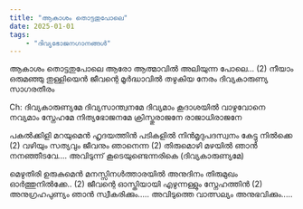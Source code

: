 ```yaml
---
title: "ആകാശം തൊട്ടതുപോലെ"
date: 2025-01-01
tags:
    - "ദിവ്യഭോജനഗാനങ്ങൾ"
---
```


ആകാശം തൊട്ടതുപോലെ
ആരോ ആത്മാവിൽ അലിയുന്ന പോലെ... (2)
നീയാം ഒരുമഞ്ഞു  തുള്ളിയെൻ
ജീവന്റെ മൂർദ്ധാവിൽ തഴുകിയ നേരം
ദിവ്യകാരുണ്യ സാഗരതീരം

Ch: ദിവ്യകാരുണ്യമേ ദിവ്യസാന്ത്വനമേ
ദിവ്യമാം കൂദാശയിൽ വാഴുവോനെ
നവ്യമാം സ്നേഹമേ നിത്യഭോജനമേ
ക്രിസ്തുരാജനേ രാജാധിരാജനേ

പകൽക്കിളി മറയുമെൻ
ഹൃദയത്തിൻ പടികളിൽ
നിൻമൃദുപദസ്വനം കേട്ടു നിൽക്കെ (2)
വഴിയും സത്യവും ജീവനും ഞാനെന്ന (2)
തിരുമൊഴി മഴയിൽ ഞാൻ നനഞ്ഞീടവേ....
അവിടുന്ന് കൂടെയുണ്ടെന്നരികെ
          (ദിവ്യകാരുണ്യമേ)

മെഴുതിരി ഉരുകുമെൻ
മനസ്സിനൾത്താരയിൽ
അനുദിനം തിരുമുഖം ഓർത്തുനിൽക്കേ.. (2)
ജീവന്റെ ഓസ്തിയായി എഴുന്നള്ളും സ്നേഹത്തിൻ (2)
അനുഗ്രഹപുണ്യം ഞാൻ സ്വീകരിക്കും.....
അവിടുത്തെ വാത്സല്യം അനുഭവിക്കും.....

